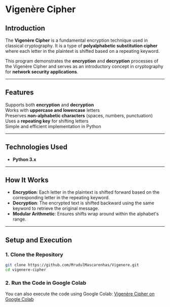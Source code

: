 # Vigenère Cipher 

## **Introduction**
The **Vigenère Cipher** is a fundamental encryption technique used in classical cryptography. It is a type of **polyalphabetic substitution cipher** where each letter in the plaintext is shifted based on a repeating keyword.

This program demonstrates the **encryption** and **decryption** processes of the Vigenère Cipher and serves as an introductory concept in cryptography for **network security applications**.

---

## **Features**
 Supports both **encryption** and **decryption**  
 Works with **uppercase and lowercase** letters  
 Preserves **non-alphabetic characters** (spaces, numbers, punctuation)  
 Uses a **repeating key** for shifting letters  
 Simple and efficient implementation in Python  

---

## **Technologies Used**
- **Python 3.x**  

---

## **How It Works**
- **Encryption**: Each letter in the plaintext is shifted forward based on the corresponding letter in the repeating keyword.  
- **Decryption**: The encrypted text is shifted backward using the same keyword to retrieve the original message.  
- **Modular Arithmetic**: Ensures shifts wrap around within the alphabet's range.

---

## **Setup and Execution**
### **1. Clone the Repository**
```sh
git clone https://github.com/MrudulMascarenhas/Vigenere.git
cd vigenere-cipher
```

### **2. Run the Code in Google Colab**
You can also execute the code using Google Colab:
[Vigenère Cipher on Google Colab](https://colab.research.google.com/github/MrudulMascarenhas/INS_LAB/blob/main/Vigenere.ipynb)
